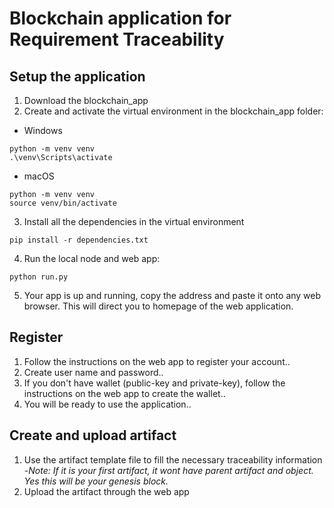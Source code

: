 # Blockchain application for Requirement Traceability

## Setup the application
1. Download the blockchain_app
2. Create and activate the virtual environment in the blockchain_app folder:
  - Windows
```
python -m venv venv
.\venv\Scripts\activate
```
  - macOS
```
python -m venv venv
source venv/bin/activate
```
3. Install all the dependencies in the virtual environment
```
pip install -r dependencies.txt
```
4. Run the local node and web app:
```
python run.py
```
5. Your app is up and running, copy the address and paste it onto any web browser. This will direct you to homepage of the web application.

## Register
1. Follow the instructions on the web app to register your account..
2. Create user name and password..
3. If you don't have wallet (public-key and private-key), follow the instructions on the web app to create the wallet..
4. You will be ready to use the application..

## Create and upload artifact
1. Use the artifact template file to fill the necessary traceability information
  -_Note: If it is your first artifact, it wont have parent artifact and object. Yes this will be your genesis block._
3. Upload the artifact through the web app
